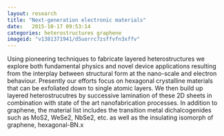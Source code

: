 ```yaml
---
layout: research
title: "Next-generation electronic materials"
date:   2015-10-17 09:53:14
categories: heterostructures graphene
imageid: "v1381371941/d5uorrc7zsffvfn3xffv"
---
```


Using pioneering techniques to fabricate layered heterostructures we explore both fundamental physics and novel device applications resulting from the interplay between structural form at the nano-scale and electron behaviour. Presently our efforts focus on hexagonal crystalline materials that can be exfoliated down to single atomic layers. We then build up layered heterostrucutres by successive lamination of these 2D sheets in combination with state of the art nanofabrication processes. In addition to graphene, the material list includes the transition metal dichalcogenides such as MoS2, WeSe2, NbSe2, etc. as well as the insulating isomorph of graphene, hexagonal-BN.x
